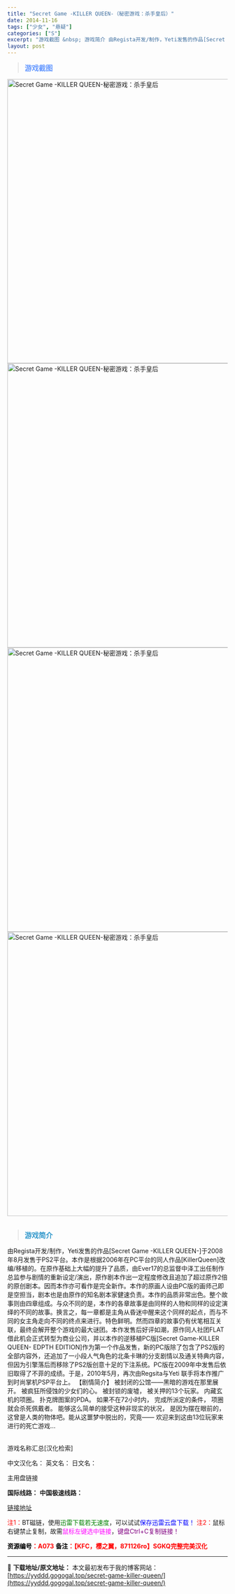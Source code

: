 ```yaml
---
title: "Secret Game -KILLER QUEEN-（秘密游戏：杀手皇后）"
date: 2014-11-16
tags: ["少女", "悬疑"]
categories: ["S"]
excerpt: "游戏截图 &nbsp; 游戏简介 由Regista开发/制作，Yeti发售的作品[Secret Game -KILLER QUEEN-]于2008年8月发售于PS2平台。本作是根据2006年在PC平台的同人作品[KillerQueen]改编/移植的。在原作基础上大幅的提升了品质，由Ever17的总监&hellip;"
layout: post
---
```


<div>
<blockquote><b><span style="font-size: 12pt; color: #6699ff;">游戏截图</span></b></blockquote>
<div><img title="点击放大" src="https://yyddd.gogogal.top/wp-content/uploads/2025/04/20250430_6811f992d5f53.webp" alt="Secret Game -KILLER QUEEN-秘密游戏：杀手皇后" width="650" /></div>
<div><img title="点击放大" src="https://cdn.ttloli.com/pic/005ODKsIgy1fi8ywnu4dvj30mo0hqn0k.webp" alt="Secret Game -KILLER QUEEN-秘密游戏：杀手皇后" width="650" /></div>
<div><img title="点击放大" src="https://yyddd.gogogal.top/wp-content/uploads/2025/04/20250430_6811f99e746a8.webp" alt="Secret Game -KILLER QUEEN-秘密游戏：杀手皇后" width="650" /></div>
<div><img title="点击放大" src="https://yyddd.gogogal.top/wp-content/uploads/2025/04/005ODKsIgy1fi8ywng90wj30mo0hqdjf.webp" alt="Secret Game -KILLER QUEEN-秘密游戏：杀手皇后" width="650" /></div>
&nbsp;
<blockquote><b><span style="font-size: 12pt; color: #3399cc;">游戏简介</span></b></blockquote>
<div>由Regista开发/制作，Yeti发售的作品[Secret Game -KILLER QUEEN-]于2008年8月发售于PS2平台。本作是根据2006年在PC平台的同人作品[KillerQueen]改编/移植的。在原作基础上大幅的提升了品质，由Ever17的总监督中泽工出任制作总监参与剧情的重新设定/演出，原作剧本作出一定程度修改且追加了超过原作2倍的原创剧本。因而本作亦可看作是完全新作。本作的原画人设由PC版的画师己即是空担当，剧本也是由原作的知名剧本家健速负责。本作的品质非常出色。整个故事则由四章组成。与众不同的是，本作的各章故事是由同样的人物和同样的设定演绎的不同的故事。换言之，每一章都是主角从昏迷中醒来这个同样的起点，而与不同的女主角走向不同的终点来进行。特色鲜明。然而四章的故事仍有伏笔相互关联，最终会解开整个游戏的最大谜团。本作发售后好评如潮，原作同人社团FLAT借此机会正式转型为商业公司，并以本作的逆移植PC版[Secret Game-KILLER QUEEN- EDPTH EDITION]作为第一个作品发售，新的PC版除了包含了PS2版的全部内容外，还追加了一小段人气角色的北条卡琳的分支剧情以及通关特典内容，但因为引擎落后而移除了PS2版创意十足的下注系统。PC版在2009年中发售后依旧取得了不菲的成绩。于是，2010年5月，再次由Regsita与Yeti 联手将本作推广到时尚掌机PSP平台上。
【剧情简介】
被封闭的公馆——黑暗的游戏在那里展开。
被疯狂所侵蚀的少女们的心。
被封锁的废墟，
被关押的13个玩家。
内藏玄机的项圈。
扑克牌图案的PDA。
如果不在72小时内，
完成所派定的条件，
项圈就会杀死佩戴者。
能够这么简单的接受这种非现实的状况，
是因为摆在眼前的，这曾是人类的物体吧。能从这噩梦中脱出的，究竟——
欢迎来到这由13位玩家来进行的死亡游戏…</div>
&nbsp;

游戏名称汇总[汉化检索]

中文汉化名：
英文名：
日文名：

</div>
<div class="panel panel-primary">
<div class="panel-heading">主用盘链接</div>
<div class="panel-body">

<b>国际线路：</b>
<b>中国极速线路：</b>

<!--wechatfans start-->

<a href="https://pan.xunlei.com/s/VOSNvesAIWaCQejBOvXmo_wXA1?pwd=gdbi#">链接地址</a>

<!--wechatfans end-->
<span style="color: #ff0000;">注1：</span>BT磁链，使用<span style="color: #008000;">迅雷下载若无速度</span>，可以试试<span style="color: #0000ff;">保存迅雷云盘下载！</span>
<span style="color: #ff0000;">注2：</span>鼠标右键禁止复制，故需<span style="color: #ff00ff;">鼠标左键选中链接</span>，<span style="color: #800080;">键盘Ctrl+C复制链接！</span>

</div>
<div class="panel-footer"><span style="color: #ff0000;"><b><span style="color: #000000;">资源编号</span>：A073</b></span>
<span style="color: #ff0000;"><b><span style="color: #000000;">备注</span>：【KFC，樱之翼，871126ro】SGKQ完整完美汉化</b></span></div>
</div>

---
📖 **下载地址/原文地址：** 本文最初发布于我的博客网站：[https://yyddd.gogogal.top/secret-game-killer-queen/](https://yyddd.gogogal.top/secret-game-killer-queen/)
